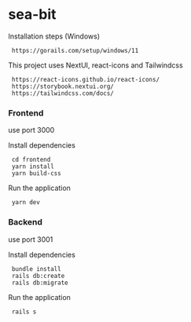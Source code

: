 # sea-bit

Installation steps (Windows)
```
 https://gorails.com/setup/windows/11
```

This project uses NextUI, react-icons and Tailwindcss
```
 https://react-icons.github.io/react-icons/
 https://storybook.nextui.org/
 https://tailwindcss.com/docs/
```

### Frontend

use port 3000

Install dependencies
```
 cd frontend 
 yarn install
 yarn build-css
```

Run the application

```
 yarn dev
```

### Backend

use port 3001

Install dependencies
```
 bundle install
 rails db:create
 rails db:migrate
```

Run the application

```
 rails s
```



